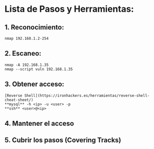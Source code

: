 # Lista de Pasos y Herramientas:

## 1. Reconocimiento:
```
nmap 192.168.1.2-254
```

## 2. Escaneo:
```
nmap -A 192.168.1.35
nmap --script vuln 192.168.1.35
```

## 3. Obtener acceso:
```
[Reverse Shell](https://ironhackers.es/herramientas/reverse-shell-cheat-sheet/)
**mysql** -h <ip> -u <user> -p
**ssh** <user>@<ip>
```

## 4. Mantener el acceso
## 5. Cubrir los pasos (Covering Tracks)
